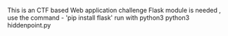 This is an CTF based Web application challenge 
Flask module is needed , 
use the command - 'pip install flask'
run with python3 
python3 hiddenpoint.py
